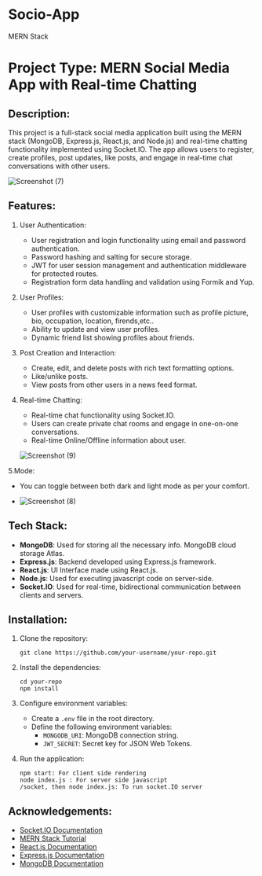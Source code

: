 
# Socio-App
MERN Stack


# Project Type: MERN Social Media App with Real-time Chatting

## Description:
This project is a full-stack social media application built using the MERN stack (MongoDB, Express.js, React.js, and Node.js) and real-time chatting functionality implemented using Socket.IO. The app allows users to register, create profiles, post updates, like posts, and engage in real-time chat conversations with other users.


![Screenshot (7)](https://github.com/pradysriv02/Socio-App/assets/116811317/00bd8e35-2def-4c37-a0e4-b8a299a81352)


## Features:

1. User Authentication:
   - User registration and login functionality using email and password authentication.
   - Password hashing and salting for secure storage.
   - JWT for user session management and authentication middleware for protected routes.
   - Registration form data handling and validation using Formik and Yup.

2. User Profiles:
   - User profiles with customizable information such as profile picture, bio, occupation, location, firends,etc..
   - Ability to update and view user profiles.
   - Dynamic friend list showing profiles about friends.

3. Post Creation and Interaction:
   - Create, edit, and delete posts with rich text formatting options.
   - Like/unlike posts.
   - View posts from other users in a news feed format.

4. Real-time Chatting:
   - Real-time chat functionality using Socket.IO.
   - Users can create private chat rooms and engage in one-on-one conversations.
   - Real-time Online/Offline information about user.

   ![Screenshot (9)](https://github.com/pradysriv02/Socio-App/assets/116811317/bc92226d-724f-4ab0-a762-bc64e9fd6048)


5.Mode:
   - You can toggle between both dark and light mode as per your comfort.

   - ![Screenshot (8)](https://github.com/pradysriv02/Socio-App/assets/116811317/433c41db-0021-4725-b0ac-0e5c9c9767de)



## Tech Stack:

- **MongoDB**: Used for storing all the necessary info. MongoDB cloud storage Atlas.
- **Express.js**: Backend developed using Express.js framework.
- **React.js**: UI Interface made using React.js.
- **Node.js**: Used for executing javascript code on server-side.
- **Socket.IO**: Used for real-time, bidirectional communication between clients and servers.

## Installation:

1. Clone the repository:
   ```
   git clone https://github.com/your-username/your-repo.git
   ```

2. Install the dependencies:
   ```
   cd your-repo
   npm install
   ```

3. Configure environment variables:
   - Create a `.env` file in the root directory.
   - Define the following environment variables:
     - `MONGODB_URI`: MongoDB connection string.
     - `JWT_SECRET`: Secret key for JSON Web Tokens.

4. Run the application:
   ```
   npm start: For client side rendering
   node index.js : For server side javascript
   /socket, then node index.js: To run socket.IO server
   ```
   
## Acknowledgements:
- [Socket.IO Documentation](https://socket.io/docs/)
- [MERN Stack Tutorial](https://www.mongodb.com/languages/mern-stack-tutorial)
- [React.js Documentation](https://reactjs.org/docs/)
- [Express.js Documentation](https://expressjs.com/)
- [MongoDB Documentation](https://docs.mongodb.com/)
